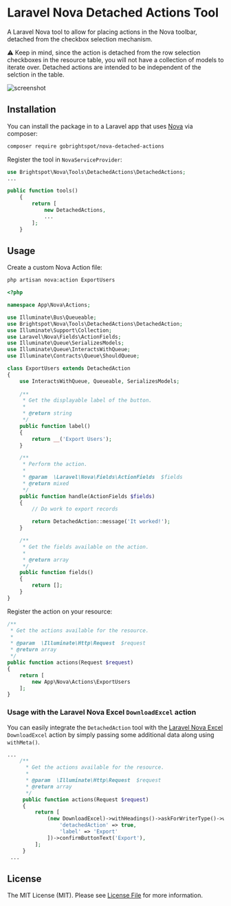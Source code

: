 # Laravel Nova Detached Actions Tool

A Laravel Nova tool to allow for placing actions in the Nova toolbar, detached from the checkbox selection mechanism.

:warning: Keep in mind, since the action is detached from the row selection checkboxes in the resource table, you will not have a collection of models to iterate over. Detached actions are intended to be independent of the selction in the table.


![screenshot](https://i.imgur.com/S8GrNFI.png)

## Installation

You can install the package in to a Laravel app that uses [Nova](https://nova.laravel.com) via composer:

```bash
composer require gobrightspot/nova-detached-actions
```

Register the tool in `NovaServiceProvider`:

```php
use Brightspot\Nova\Tools\DetachedActions\DetachedActions;
...

public function tools()
    {
        return [
            new DetachedActions,
            ...
        ];
    }

```

## Usage

Create a custom Nova Action file:

```bash
php artisan nova:action ExportUsers
```

```php
<?php

namespace App\Nova\Actions;

use Illuminate\Bus\Queueable;
use Brightspot\Nova\Tools\DetachedActions\DetachedAction;
use Illuminate\Support\Collection;
use Laravel\Nova\Fields\ActionFields;
use Illuminate\Queue\SerializesModels;
use Illuminate\Queue\InteractsWithQueue;
use Illuminate\Contracts\Queue\ShouldQueue;

class ExportUsers extends DetachedAction
{
    use InteractsWithQueue, Queueable, SerializesModels;
    
    /**
	 * Get the displayable label of the button.
	 *
	 * @return string
	 */
    public function label()
    {
		return __('Export Users');
	}

    /**
     * Perform the action.
     *
     * @param  \Laravel\Nova\Fields\ActionFields  $fields
     * @return mixed
     */
    public function handle(ActionFields $fields)
    {
        // Do work to export records

        return DetachedAction::message('It worked!');
    }

    /**
     * Get the fields available on the action.
     *
     * @return array
     */
    public function fields()
    {
        return [];
    }
}
```

Register the action on your resource:

```php
/**
 * Get the actions available for the resource.
 *
 * @param  \Illuminate\Http\Request  $request
 * @return array
 */
public function actions(Request $request)
{
    return [
        new App\Nova\Actions\ExportUsers
    ];
}
```

### Usage with the Laravel Nova Excel `DownloadExcel` action

You can easily integrate the `DetachedAction` tool with the [Laravel Nova Excel](https://github.com/Maatwebsite/Laravel-Nova-Excel) `DownloadExcel` action by simply passing some additional data along using `withMeta()`.

```php
...
    /**
      * Get the actions available for the resource.
      *
      * @param  \Illuminate\Http\Request  $request
      * @return array
      */
     public function actions(Request $request)
     {
         return [
             (new DownloadExcel)->withHeadings()->askForWriterType()->withMeta([
                 'detachedAction' => true,
                 'label' => 'Export'
             ])->confirmButtonText('Export'),
         ];
     }
 ...
 ```



## License

The MIT License (MIT). Please see [License File](LICENSE) for more information.


